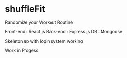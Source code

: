 # shuffleFit
Randomize your Workout Routine

Front-end : React.js
Back-end : Express.js
DB : Mongoose

Skeleton up with login system working

Work in Progess